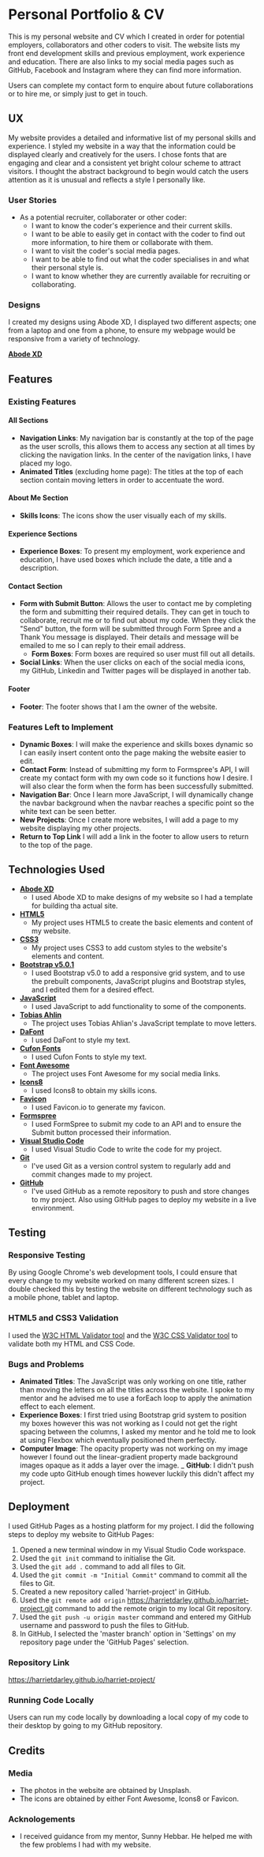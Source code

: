 # Personal Portfolio & CV 
This is my personal website and CV which I created in order for potential employers, collaborators and other coders to visit. The website lists my front end development skills and previous employment, work experience and education. There are also links to my social media pages such as GitHub, Facebook and Instagram where they can find more information.  

Users can complete my contact form to enquire about future collaborations or to hire me, or simply just to get in touch. 


## UX
My website provides a detailed and informative list of my personal skills and experience. I styled my website in a way that the information could be displayed clearly and creatively for the users. I chose fonts that are engaging and clear and a consistent yet bright colour scheme to attract visitors. I thought the abstract background to begin would catch the users attention as it is unusual and reflects a style I personally like. 

### User Stories 
- As a potential recruiter, collaborater or other coder:
    - I want to know the coder's experience and their current skills. 
    - I want to be able to easily get in contact with the coder to find out more information, to hire them or collaborate with them. 
    - I want to visit the coder's social media pages. 
    - I want to be able to find out what the coder specialises in and what their personal style is. 
    - I want to know whether they are currently available for recruiting or collaborating. 


### Designs
I created my designs using Abode XD, I displayed two different aspects; one from a laptop and one from a phone, to ensure my webpage would be responsive from a variety of technology.

[**Abode XD**](https://xd.adobe.com/view/bb4d84c6-7588-400a-9241-3869ecc76a26-ee1e/)

## Features 

### Existing Features 

#### All Sections 
- **Navigation Links**: My navigation bar is constantly at the top of the page as the user scrolls, this allows them to access any section at all times by clicking the navigation links. In the center of the navigation links, I have placed my logo. 
- **Animated Titles** (excluding home page): The titles at the top of each section contain moving letters in order to accentuate the word.

#### About Me Section
- **Skills Icons**: The icons show the user visually each of my skills. 

#### Experience Sections 
- **Experience Boxes**: To present my employment, work experience and education, I have used boxes which include the date, a title and a description. 

#### Contact Section 
- **Form with Submit Button**: Allows the user to contact me by completing the form and submitting their required details. They can get in touch to collaborate, recruit me or to find out about my code. When they click the "Send" button, the form will be submitted through Form Spree and a Thank You message is displayed. Their details and message will be emailed to me so I can reply to their email address.
    - **Form Boxes**: Form boxes are required so user must fill out all details. 
- **Social Links**: When the user clicks on each of the social media icons, my GitHub, Linkedin and Twitter pages will be displayed in another tab. 

#### Footer 
- **Footer**: The footer shows that I am the owner of the website. 

### Features Left to Implement 
- **Dynamic Boxes**: I will make the experience and skills boxes dynamic so I can easily insert content onto the page making the website easier to edit. 
- **Contact Form**: Instead of submitting my form to Formspree's API, I will create my contact form with my own code so it functions how I desire. I will also clear the form when the form has been successfully submitted.
- **Navigation Bar**: Once I learn more JavaScript, I will dynamically change the navbar background when the navbar reaches a specific point so the white text can be seen better. 
- **New Projects**: Once I create more websites, I will add a page to my website displaying my other projects. 
- **Return to Top Link** I will add a link in the footer to allow users to return to the top of the page. 

## Technologies Used 
- [**Abode XD**](https://www.adobe.com/uk/products/xd.html)
    - I used Abode XD to make designs of my website so I had a template for building tha actual site.
- [**HTML5**](https://developer.mozilla.org/en-US/docs/Web/Guide/HTML/HTML5)
    - My project uses HTML5 to create the basic elements and content of my website.
- [**CSS3**](https://developer.mozilla.org/en-US/docs/Web/CSS/CSS3)
    - My project uses CSS3 to add custom styles to the website's elements and content.
- [**Bootstrap v5.0.1**](https://getbootstrap.com)
    - I used Bootstrap v5.0 to add a responsive grid system, and to use the prebuilt components, JavaScript plugins and Bootstrap styles, and I edited them for a desired effect. 
- [**JavaScript**](https://www.javascript.com/)
    - I used JavaScript to add functionality to some of the components.
- [**Tobias Ahlin**](https://tobiasahlin.com/moving-letters/)
    - The project uses Tobias Ahlian's JavaScript template to move letters. 
- [**DaFont**](https://www.dafontfree.io)
    - I used DaFont to style my text. 
- [**Cufon Fonts**](https://www.cufonfonts.com)
    - I used Cufon Fonts to style my text. 
- [**Font Awesome**](https://fontawesome.com/)
    - The project uses Font Awesome for my social media links. 
- [**Icons8**](https://icons8.com)
    - I used Icons8 to obtain my skills icons. 
- [**Favicon**](https://favicon.io)
    - I used Favicon.io to generate my favicon. 
- [**Formspree**](https://formspree.io)
    - I used FormSpree to submit my code to an API and to ensure the Submit button processed their information. 
- [**Visual Studio Code**](https://code.visualstudio.com)
    - I used Visual Studio Code to write the code for my project. 
- [**Git**](https://git-scm.com/)
    - I've used Git as a version control system to regularly add and commit changes made to my project.
- [**GitHub**](https://github.com/)
    - I've used GitHub as a remote repository to push and store changes to my project. Also using GitHub pages to deploy my website in a live environment.

## Testing 

### Responsive Testing 
By using Google Chrome's web development tools, I could ensure that every change to my website worked on many different screen sizes. I double checked this by testing the website on different technology such as a mobile phone, tablet and laptop. 

### HTML5 and CSS3 Validation 
I used the [W3C HTML Validator tool](https://validator.w3.org/#validate_by_input) and the [W3C CSS Validator tool](https://jigsaw.w3.org/css-validator/#validate_by_input) to validate both my HTML and CSS Code. 

### Bugs and Problems 
- **Animated Titles**: The JavaScript was only working on one title, rather than moving the letters on all the titles across the website. I spoke to my mentor and he advised me to use a forEach loop to apply the animation effect to each element. 
- **Experience Boxes**: I first tried using Bootstrap grid system to position my boxes however this was not working as I could not get the right spacing between the columns, I asked my mentor and he told me to look at using Flexbox which eventually positioned them perfectly. 
- **Computer Image**: The opacity property was not working on my image however I found out the linear-gradient property made background images opaque as it adds a layer over the image. 
_ **GitHub**: I didn't push my code upto GitHub enough times however luckily this didn't affect my project. 

## Deployment

I used GitHub Pages as a hosting platform for my project. I did the following steps to deploy my website to GitHub Pages: 

1. Opened a new terminal window in my Visual Studio Code workspace. 
2. Used the `git init` command to initialise the Git. 
3. Used the `git add .` command to add all files to Git. 
4. Used the `git commit -m "Initial Commit"` command to commit all the files to Git.
5. Created a new repository called 'harriet-project' in GitHub. 
6. Used the `git remote add origin` https://harrietdarley.github.io/harriet-project.git command to add the remote origin to my local Git repository. 
7. Used the `git push -u origin master` command and entered my GitHub username and password to push the files to GitHub. 
8. In GitHub, I selected the 'master branch' option in 'Settings' on my repository page under the 'GitHub Pages' selection. 

### Repository Link 

https://harrietdarley.github.io/harriet-project/

### Running Code Locally 

Users can run my code locally by downloading a local copy of my code to their desktop by going to my GitHub repository. 

## Credits 

### Media 
- The photos in the website are obtained by Unsplash.
- The icons are obtained by either Font Awesome, Icons8 or Favicon.

### Acknologements 
- I received guidance from my mentor, Sunny Hebbar. He helped me with the few problems I had with my website. 
